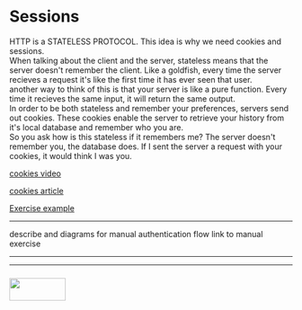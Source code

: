 Sessions
===

HTTP is a STATELESS PROTOCOL. This idea is why we need cookies and sessions.  
When talking about the client and the server, stateless means that the server doesn't remember the client.  Like a goldfish, every time the server recieves a request it's like the first time it has ever seen that user.  
another way to think of this is that your server is like a pure function.  Every time it recieves the same input, it will return the same output.  
In order to be both stateless and remember your preferences, servers send out cookies.  These cookies enable the server to retrieve your history from it's local database and remember who you are.  
So you ask how is this stateless if it remembers me?  The server doesn't remember you, the database does.  If I sent the server a request with your cookies, it would think I was you.   

[cookies video](https://www.youtube.com/watch?v=I01XMRo2ESg)  
  
[cookies article](http://www.whatarecookies.com)  

[Exercise example](./sessions-demo)

---
describe and diagrams for manual authentication flow
link to manual exercise


___
___
### <a href="http://elewa.education/blog" target="_blank"><img src="https://user-images.githubusercontent.com/18554853/34921062-506450ae-f97d-11e7-875f-6feeb26ad72d.png" width="100" height="40"/></a>